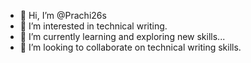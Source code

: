 - 👋 Hi, I’m @Prachi26s
- 👀 I’m interested in technical writing.
- 🌱 I’m currently learning and exploring new skills...
- 💞️ I’m looking to collaborate on technical writing skills.



<!---
Prachi26s/Prachi26s is a ✨ special ✨ repository because its `README.md` (this file) appears on your GitHub profile.
You can click the Preview link to take a look at your changes.
--->
